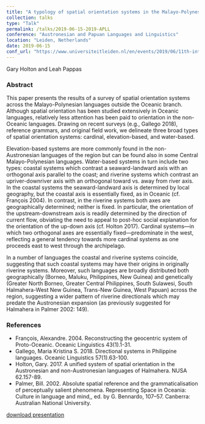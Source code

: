```yaml
---
title: "A typology of spatial orientation systems in the Malayo-Polynesian languages outside Oceanic"
collection: talks
type: "Talk"
permalink: /talks/2019-06-15-2019-APLL
conference: "Austronesian and Papuan Languages and Linguistics"
location: "Leiden, Netherlands"
date: 2019-06-15
conf_url: "https://www.universiteitleiden.nl/en/events/2019/06/11th-international-austronesian-and-papuan-languages-and-linguistics-conference"
---
```


Gary Holton and Leah Pappas


<h3>Abstract</h3><p>This paper presents the results of a survey of spatial orientation systems across the Malayo-Polynesian languages outside the Oceanic branch. Although spatial orientation has been studied extensively in Oceanic languages, relatively less attention has been paid to orientation in the non-Oceanic languages. Drawing on recent surveys (e.g., Gallego 2018), reference grammars, and original field work, we delineate three broad types of spatial orientation systems: cardinal, elevation-based, and water-based. </p><p>Elevation-based systems are more commonly found in the non-Austronesian languages of the region but can be found also in some Central Malayo-Polynesian languages. Water-based systems in turn include two types: coastal systems which contrast a seaward-landward axis with an orthogonal axis parallel to the coast; and riverine systems which contrast an upriver-downriver axis with an orthogonal toward vs. away from river axis. In the coastal systems the seaward-landward axis is determined by local geography, but the coastal axis is essentially fixed, as in Oceanic (cf. François 2004). In contrast, in the riverine systems both axes are geographically determined; neither is fixed. In particular, the orientation of the upstream-downstream axis is readily determined by the direction of current flow, obviating the need to appeal to post-hoc social explanation for the orientation of the up-down axis (cf. Holton 2017). Cardinal systems—in which two orthogonal axes are essentially fixed—predominate in the west, reflecting a general tendency towards more cardinal systems as one proceeds east to west through the archipelago.  </p><p>In a number of languages the coastal and riverine systems coincide, suggesting that such coastal systems may have their origins in originally riverine systems. Moreover, such languages are broadly distributed both geographically (Borneo, Maluku, Philippines, New Guinea) and genetically (Greater North Borneo, Greater Central Philippines, South Sulawesi, South Halmahera-West New Guinea, Trans-New Guinea, West Papuan) across the region, suggesting a wider pattern of riverine directionals which may predate the Austronesian expansion (as previously suggested for Halmahera in Palmer 2002: 149). </p><h3>References</h3><ul><li>François, Alexandre. 2004. Reconstructing the geocentric system of Proto-Oceanic. Oceanic Linguistics 43(1).1-31.</li><li>Gallego, Maria Kristina S. 2018. Directional systems in Philippine languages. Oceanic Linguistics 57(1).63-100.</li><li>Holton, Gary. 2017. A unified system of spatial orientation in the Austronesian and non-Austronesian languages of Halmahera. NUSA 62.157-89.</li><li>Palmer, Bill. 2002. Absolute spatial reference and the grammaticalisation of perceptually salient phenomena. Representing Space in Oceania: Culture in language and mind,, ed. by G. Bennardo, 107–57. Canberra: Australian National University.</li></ul>


[download presentation](/files/apll11space.pdf)

